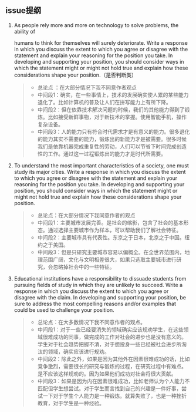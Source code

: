 ## issue提纲

1. As people rely more and more on technology to solve problems, the ability of

   humans to think for themselves will surely deteriorate.
   Write a response in which you discuss the extent to which you agree or disagree
   with the statement and explain your reasoning for the position you take. In
   developing and supporting your position, you should consider ways in which the
   statement might or might not hold true and explain how these considerations
   shape your position.（是否判断类）

   > - 总论点  ：在大部分情况下我不同意作者观点
   > - 中间段1：确实，在一些事情上，技术的发展确实使人累的某些能力退化了。比如计算机的普及让人们在拼写能力上有所下降。
   > - 中间段2：但在依靠技术解决问题的时候，我们的其他能力得到了锻炼。比如接受新鲜事物，对于新技术的掌握。使用智能手机，操作复杂设备。
   > - 中间段3：人的能力只有符合时代需求才是有意义的能力。很多退化的能力其实不需要的能力，锻炼出的新能力才是被需要。很多时候我们是依靠机器完成重复性的劳动，人们可以节省下时间完成创造性的工作。通过这一过程锻炼出的能力才是时代所需要。

2. To understand the most important characteristics of a society, one must study its
   major cities.
   Write a response in which you discuss the extent to which you agree or disagree
   with the statement and explain your reasoning for the position you take. In
   developing and supporting your position, you should consider ways in which the
   statement might or might not hold true and explain how these considerations
   shape your position.

   > - 总论点：在大部分情况下我同意作者的观点
   > - 中间段1：主要城市发展完善。是社会的缩影，包含了社会的基本形态。通过选择主要城市作为样本，可以帮助我们了解社会特征。
   > - 中间段2：主要城市具有代表性。东京之于日本，北京之于中国。纽约之于美国。
   > - 中间段3：但是只研究主要城市容易以偏概全。在全世界范围内，地理范围广阔，文化与文明相差很大，如果只选取主要城市进行研究，会忽略掉社会中的一些特征。

3. Educational institutions have a responsibility to dissuade students from pursuing
   fields of study in which they are unlikely to succeed.
   Write a response in which you discuss the extent to which you agree or disagree
   with the claim. In developing and supporting your position, be sure to address
   the most compelling reasons and/or examples that could be used to challenge
   your position. 

   > - 总论点：在大多数情况下我不同意作者的观点。
   > - 中间段1：对于一些已经要消失的领域确实应该规劝学生，在这些领域很难成功的同事，做完成的工作对社会的进步也是没有意义的。学生对于社会趋势把握不清，对于想投身一些已经被社会进步所淘汰的领域，确实应该进行规劝。
   > - 中间段2：除此之外，如果是因为其他外在因素很难成功的话，比如竞争激烈，需要很长的研究与锻炼的过程，在研究过程中有难点。是不应该这样规劝的。因为如果他们成功对社会将很大贡献。
   > - 中间段3：如果是因为内在因素很难成功，比如老师认为个人能力不匹配但学生想尝试。对于学生而言找到自己的兴趣是一件好事，尝试一下对于学生个人能力是一种锻炼。就算失败了，也是一种挫折教育，对于学生是一种经验。